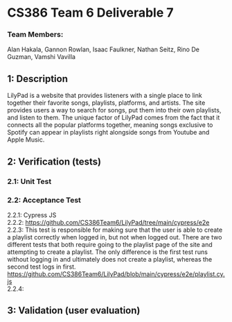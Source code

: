 # CS386 Team 6 Deliverable 7

### Team Members:
Alan Hakala, Gannon Rowlan, Isaac Faulkner, Nathan Seitz, Rino De Guzman, Vamshi Vavilla

## 1: Description
LilyPad is a website that provides listeners with a single place to link together their favorite songs, playlists, platforms, and artists. The site provides users a way to search for songs, put them into their own playlists, and listen to them. The unique factor of LilyPad comes from the fact that it connects all the popular platforms together, meaning songs exclusive to Spotify can appear in playlists right alongside songs from Youtube and Apple Music.

## 2: Verification (tests)
### 2.1: Unit Test

### 2.2: Acceptance Test
  2.2.1: Cypress JS <br />
  2.2.2: https://github.com/CS386Team6/LilyPad/tree/main/cypress/e2e <br />
  2.2.3: This test is responsible for making sure that the user is able to create a playlist correctly when logged in, but not when logged out. There are two different            tests that both require going to the playlist page of the site and attempting to create a playlist. The only difference is the first test runs without logging            in and ultimately does not create a playlist, whereas the second test logs in first.
         https://github.com/CS386Team6/LilyPad/blob/main/cypress/e2e/playlist.cy.js <br />
  2.2.4: 
         

## 3: Validation (user evaluation)
